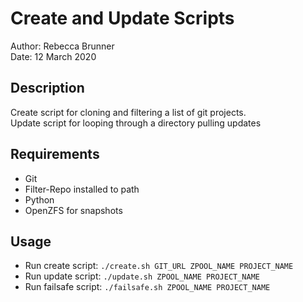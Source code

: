# Create and Update Scripts

Author: Rebecca Brunner
<br>
Date: 12 March 2020

## Description

Create script for cloning and filtering a list of git projects.<br>
Update script for looping through a directory pulling updates

## Requirements

- Git
- Filter-Repo installed to path
- Python
- OpenZFS for snapshots

## Usage

- Run create script: `./create.sh GIT_URL ZPOOL_NAME PROJECT_NAME`
- Run update script: `./update.sh ZPOOL_NAME PROJECT_NAME`
- Run failsafe script: `./failsafe.sh ZPOOL_NAME PROJECT_NAME`
